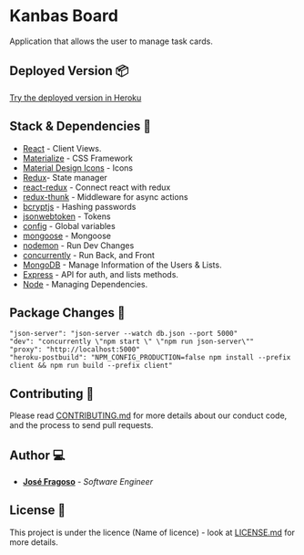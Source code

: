 # Kanbas Board 

Application that allows the user to manage task cards.

## Deployed Version 📦

 [Try the deployed version in Heroku](https://nameless-wave-99131.herokuapp.com/)

## Stack & Dependencies 🔧

* [React](https://github.com/facebook/create-react-app) - Client Views.
* [Materialize](https://github.com/Dogfalo/materialize) - CSS Framework 
* [Material Design Icons](https://github.com/google/material-design-icons) - Icons
* [Redux](https://github.com/reduxjs/redux)- State manager
* [react-redux](https://github.com/reduxjs/react-redux) - Connect react with redux
* [redux-thunk](https://github.com/reduxjs/redux-thunk) - Middleware for async actions
* [bcryptjs](https://github.com/kelektiv/node.bcrypt.js/) - Hashing passwords
* [jsonwebtoken](https://github.com/jsonwebtoken/jsonwebtoken.github.io) - Tokens
* [config](https://github.com/lorenwest/node-config) - Global variables
* [mongoose](https://github.com/Automattic/mongoose) - Mongoose
* [nodemon](https://github.com/remy/nodemon) - Run Dev Changes
* [concurrently](https://github.com/kimmobrunfeldt/concurrently) - Run Back, and Front
* [MongoDB](https://github.com/mongodb/mongo) - Manage Information of the Users & Lists.
* [Express](https://github.com/expressjs) - API for auth, and lists methods.
* [Node](https://github.com/nodejs/node) - Managing Dependencies.


## Package Changes 📁

`"json-server": "json-server --watch db.json --port 5000"` <br/>
`"dev": "concurrently \"npm start \" \"npm run json-server\""` <br/>
`"proxy": "http://localhost:5000"` <br/>
`"heroku-postbuild": "NPM_CONFIG_PRODUCTION=false npm install --prefix client && npm run build --prefix client"`

## Contributing 📖

Please read [CONTRIBUTING.md](https://gist.github.com/jmfraggy/xxxxxx) for more details about our conduct code, and the process to send pull requests.

## Author 💻

* **[José Fragoso](https://github.com/jmfraggy)** - *Software Engineer* 

## License 📄

This project is under the licence (Name of licence) - look at [LICENSE.md](LICENSE.md) for more details.
